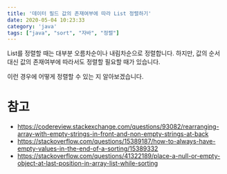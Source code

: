 ```yaml
---
title: '데이터 필드 값의 존재여부에 따라 List 정렬하기'
date: 2020-05-04 10:23:33
category: 'java'
tags: ["java", "sort", "자바", "정렬"]
---
```


List를 정렬할 때는 대부분 오름차순이나 내림차순으로 정렬합니다. 하지만, 값의 순서대신 값의 존재여부에 따라서도 정렬할 필요할 때가 있습니다. 



이런 경우에 어떻게 정렬할 수 있는 지 알아보겠습니다. 





# 참고

* https://codereview.stackexchange.com/questions/93082/rearranging-array-with-empty-strings-in-front-and-non-empty-strings-at-back
* https://stackoverflow.com/questions/15389187/how-to-always-have-empty-values-in-the-end-of-a-sorting/15389332
* https://stackoverflow.com/questions/41322189/place-a-null-or-empty-object-at-last-position-in-array-list-while-sorting
